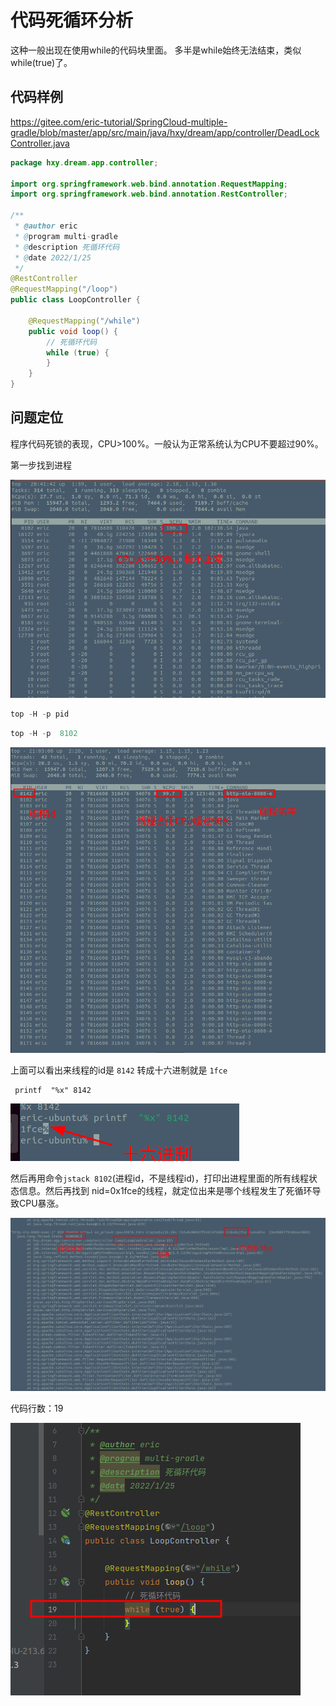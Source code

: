 代码死循环分析
===

这种一般出现在使用while的代码块里面。
多半是while始终无法结束，类似 while(true)了。

## 代码样例

https://gitee.com/eric-tutorial/SpringCloud-multiple-gradle/blob/master/app/src/main/java/hxy/dream/app/controller/DeadLockController.java

```java
package hxy.dream.app.controller;

import org.springframework.web.bind.annotation.RequestMapping;
import org.springframework.web.bind.annotation.RestController;

/**
 * @author eric
 * @program multi-gradle
 * @description 死循环代码
 * @date 2022/1/25
 */
@RestController
@RequestMapping("/loop")
public class LoopController {

    @RequestMapping("/while")
    public void loop() {
        // 死循环代码
        while (true) {
        }
    }
}


```

## 问题定位

程序代码死锁的表现，CPU>100%。一般认为正常系统认为CPU不要超过90%。

第一步找到进程

![](assets/20220125_204557_image.png)

```java
top -H -p pid
```

```java
top -H -p  8102
```

![](assets/20220125_213535_image.png)

上面可以看出来线程的id是 `8142` 转成十六进制就是 `1fce`

```shell
 printf  "%x" 8142
```

![](assets/20220125_212319_image.png)

然后再用命令`jstack 8102`(进程id，不是线程id)，打印出进程里面的所有线程状态信息。然后再找到 nid=0x1fce的线程，就定位出来是哪个线程发生了死循环导致CPU暴涨。

![](assets/20220125_212249_image.png)

代码行数：19

![](assets/20220125_214017_image.png)
